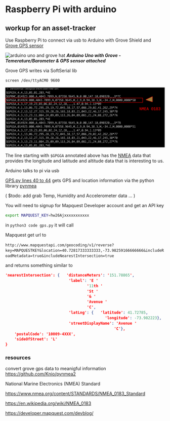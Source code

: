 # Raspberry Pi with arduino 
## workup for an asset-tracker


Use Raspberry Pi to connect via usb to Arduino with Grove Shield and 
[Grove GPS sensor](http://wiki.seeedstudio.com/Grove-GPS/)

![arduino uno and grove hat](images/uno-grove-sheild.png)
***Arduino Uno with Grove - Temerature/Barometer & GPS sensor attached***


Grove GPS writes via SoftSerial lib

```bash
screen /dev/ttyACM0 9600
```

![NMEA serial output](images/NMEA-serial-out.png)

The line starting with `$GPGGA` annotated above has the [NMEA](https://www.nmea.org/content/STANDARDS/NMEA_0183_Standard) data that provides
the longitude and latitude and altitude data that is interesting to us.


Arduino talks to pi via usb 

[GPS.py lines 40 to 44](https://github.com/Grant-Steinfeld/pi-arduino-asset-traker/blob/master/gps.py#L40-L44) gets GPS and location information via the python library [pynmea](https://pypi.org/project/pynmea2/)

( $todo: add grab Temp, Humidity and Accelerometer data ... )


You will need to signup for Mapquest Developer account and get an API key

```bash
export MAPQUEST_KEY=hw26Ajxxxxxxxxxxx
```

in `python3 code gps.py` it will call 

Mapquest get url to

`http://www.mapquestapi.com/geocoding/v1/reverse?key=MAPQUESTKEY&location=40.72817333333333,-73.98259166666666&includeRoadMetadata=true&includeNearestIntersection=true`


and returns something similar to
```json
'nearestIntersection': {   'distanceMeters': '151.78865',
                            'label': 'E '
                                    '11th '
                                    'St '
                                    '& '
                                    'Avenue '
                                    'C',
                            'latLng': {   'latitude': 41.72785,
                                            'longitude': -73.982223},
                            'streetDisplayName': 'Avenue '
                                                'C'},
    'postalCode': '10009-4XXX',
    'sideOfStreet': 'L'
}

```

### resources

convert grove gps data to meanigful information
https://github.com/Knio/pynmea2

National Marine Electronics (NMEA)
Standard

https://www.nmea.org/content/STANDARDS/NMEA_0183_Standard

https://en.wikipedia.org/wiki/NMEA_0183

https://developer.mapquest.com/devblog/



